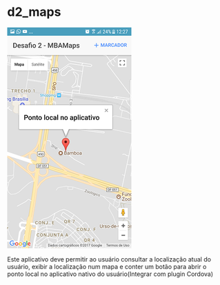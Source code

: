 # d2_maps

![alt text](https://github.com/paulobontempo/d2_maps/blob/master/d2_maps.png)

Este aplicativo deve permitir ao usuário consultar a localização atual do usuário, exibir a localização num mapa e conter um botão para abrir o ponto local no aplicativo nativo do usuário(Integrar com plugin Cordova)
